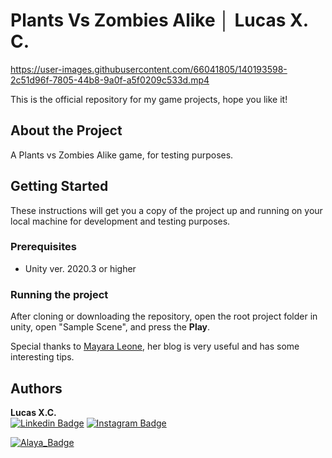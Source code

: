 # Plants Vs Zombies Alike │ Lucas X. C.

<p align="center">


https://user-images.githubusercontent.com/66041805/140193598-2c51d96f-7805-44b8-9a0f-a5f0209c533d.mp4


</p>

This is the official repository for my game projects, hope you like it!

## About the Project

A Plants vs Zombies Alike game, for testing purposes.

## Getting Started

These instructions will get you a copy of the project up and running on your local machine for development and testing purposes.

### Prerequisites

-  Unity ver. 2020.3 or higher

### Running the project

After cloning or downloading the repository, open the root project folder in unity, open "Sample Scene", and press the **Play**.

Special thanks to [Mayara Leone](http://compilemosfacil.blogspot.com/), her blog is very useful and has some interesting tips.



## Authors
**Lucas X.C.** 
<br>
[![Linkedin Badge](https://img.shields.io/badge/-LinkedIn-black?style=flat-square&logo=Linkedin&logoColor=white)](https://www.linkedin.com/in/lucasxchagas/)
[![Instagram Badge](https://img.shields.io/badge/-Instagram-black?style=flat-square&logo=Instagram&logoColor=white)](https://www.instagram.com/lucasxchagas/)

[![Alaya_Badge](https://img.shields.io/website?down_color=green&down_message=n%C3%A3o%20sei&up_color=black&up_message=Alaya%20Game%20Studio&url=https://www.alayagamestudio.com)](https://www.alayagamestudio.com)

